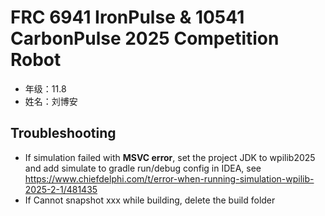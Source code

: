 # FRC 6941 IronPulse & 10541 CarbonPulse 2025 Competition Robot

- 年级：11.8
- 姓名：刘博安

## Troubleshooting

- If simulation failed with **MSVC error**, set the project JDK to wpilib2025 and add simulate to gradle run/debug
  config in IDEA, see https://www.chiefdelphi.com/t/error-when-running-simulation-wpilib-2025-2-1/481435
- If Cannot snapshot xxx while building, delete the build folder
